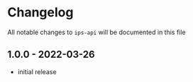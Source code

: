# Changelog

All notable changes to `ips-api` will be documented in this file

## 1.0.0 - 2022-03-26

- initial release
